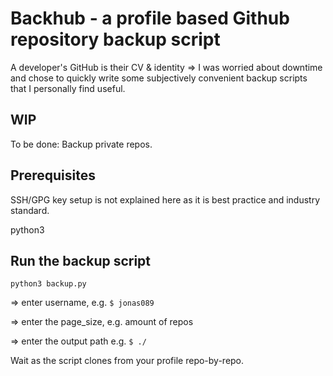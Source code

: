 # Backhub - a profile based Github repository backup script
A developer's GitHub is their CV & identity => I was worried about downtime and chose to quickly write some subjectively convenient backup scripts that I personally find useful.

## WIP
To be done: Backup private repos.

## Prerequisites
SSH/GPG key setup is not explained here as it is best practice and industry standard.

python3

## Run the backup script

```
python3 backup.py
```

=> enter username, e.g. `$ jonas089`

=> enter the page_size, e.g. amount of repos

=> enter the output path e.g. `$ ./`

Wait as the script clones from your profile repo-by-repo.
